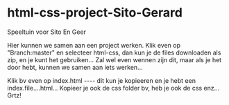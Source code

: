 html-css-project-Sito-Gerard
============================

Speeltuin voor Sito En Geer

Hier kunnen we samen aan een project werken.
Klik even op "Branch:master"  en selecteer html-css, dan kun je de files downloaden als zip,
en je kunt het gebruiken...
Zal wel even wennen zijn dit, maar als je het door hebt, kunnen we samen aan iets werken...

Klik bv even op index.html ---- dit kun je kopieeren en je hebt een index.file....html...
Kopieer je ook de css folder bv, heb je ook de css enz...
Grtz!
